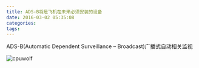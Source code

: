 ```yaml
---
title: ADS-B将是飞机在未来必须安装的设备
date: 2016-03-02 05:35:08
categories:
tags:
---
```


ADS-B(Automatic Dependent Surveillance – Broadcast)广播式自动相关监视

![cpuwolf](/images/data/attachment/201603/02/133350vu6yuj1pauyauamu.jpg)

